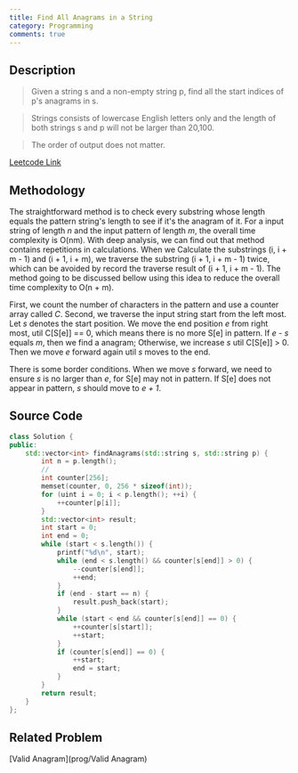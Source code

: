 ```yaml
---
title: Find All Anagrams in a String
category: Programming
comments: true
---
```

## Description
>Given a string s and a non-empty string p, find all the start indices of p's anagrams in s.

>Strings consists of lowercase English letters only and the length of both strings s and p will not be larger than 20,100.

>The order of output does not matter.

[Leetcode Link](https://leetcode.com/problems/find-all-anagrams-in-a-string/#/description)

## Methodology
The straightforward method is to check every substring whose length equals the pattern string's length to see if it's the anagram of it. For a input string of length *n* and the input pattern of length *m*, the overall time complexity is O(nm). With deep analysis, we can find out that method contains repetitions in calculations. When we Calculate the substrings (i, i + m - 1) and (i + 1, i + m), we traverse the substring (i + 1, i + m - 1) twice, which can be avoided by record the traverse result of (i + 1, i + m - 1). The method going to be discussed bellow using this idea to reduce the overall time complexity to O(n + m).

First, we count the number of characters in the pattern and use a counter array called *C*.
Second, we traverse the input string start from the left most. Let *s* denotes the start position. We move the end position *e* from right most, util C[S[e]] == 0, which means there is no more S[e] in pattern. If *e - s* equals *m*, then we find a anagram; Otherwise, we increase *s* util C[S[e]] > 0. Then we move *e* forward again util *s* moves to the end.

There is some border conditions. When we move *s* forward, we need to ensure *s* is no larger than *e*, for S[e] may not in pattern. If S[e] does not appear in pattern, *s* should move to *e + 1*.

## Source Code
```C++
class Solution {
public:
    std::vector<int> findAnagrams(std::string s, std::string p) {
        int n = p.length();
        //
        int counter[256];
        memset(counter, 0, 256 * sizeof(int));
        for (uint i = 0; i < p.length(); ++i) {
            ++counter[p[i]];
        }
        std::vector<int> result;
        int start = 0;
        int end = 0;
        while (start < s.length()) {
            printf("%d\n", start);
            while (end < s.length() && counter[s[end]] > 0) {
                --counter[s[end]];
                ++end;
            }
            if (end - start == n) {
                result.push_back(start);
            }
            while (start < end && counter[s[end]] == 0) {
                ++counter[s[start]];
                ++start;
            }
            if (counter[s[end]] == 0) {
                ++start;
                end = start;
            }
        }
        return result;
    }
};
```
## Related Problem
[Valid Anagram](prog/Valid Anagram)
